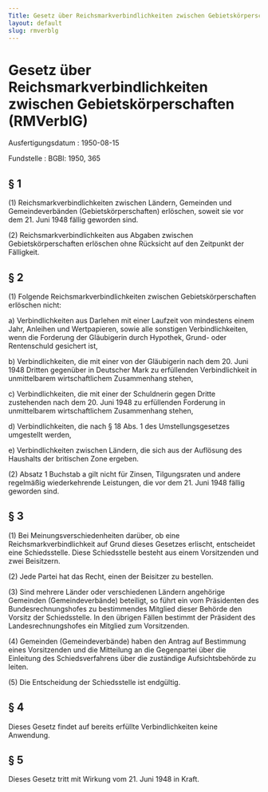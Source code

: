 ```yaml
---
Title: Gesetz über Reichsmarkverbindlichkeiten zwischen Gebietskörperschaften
layout: default
slug: rmverblg
---
```


# Gesetz über Reichsmarkverbindlichkeiten zwischen Gebietskörperschaften (RMVerblG)

Ausfertigungsdatum
:   1950-08-15

Fundstelle
:   BGBl: 1950, 365



## § 1

(1) Reichsmarkverbindlichkeiten zwischen Ländern, Gemeinden und
Gemeindeverbänden (Gebietskörperschaften) erlöschen, soweit sie vor
dem 21. Juni 1948 fällig geworden sind.

(2) Reichsmarkverbindlichkeiten aus Abgaben zwischen
Gebietskörperschaften erlöschen ohne Rücksicht auf den Zeitpunkt der
Fälligkeit.


## § 2

(1) Folgende Reichsmarkverbindlichkeiten zwischen
Gebietskörperschaften erlöschen nicht:

a)  Verbindlichkeiten aus Darlehen mit einer Laufzeit von mindestens einem
    Jahr, Anleihen und Wertpapieren, sowie alle sonstigen
    Verbindlichkeiten, wenn die Forderung der Gläubigerin durch Hypothek,
    Grund- oder Rentenschuld gesichert ist,


b)  Verbindlichkeiten, die mit einer von der Gläubigerin nach dem 20. Juni
    1948 Dritten gegenüber in Deutscher Mark zu erfüllenden
    Verbindlichkeit in unmittelbarem wirtschaftlichem Zusammenhang stehen,


c)  Verbindlichkeiten, die mit einer der Schuldnerin gegen Dritte
    zustehenden nach dem 20. Juni 1948 zu erfüllenden Forderung in
    unmittelbarem wirtschaftlichem Zusammenhang stehen,


d)  Verbindlichkeiten, die nach § 18 Abs. 1 des Umstellungsgesetzes
    umgestellt werden,


e)  Verbindlichkeiten zwischen Ländern, die sich aus der Auflösung des
    Haushalts der britischen Zone ergeben.




(2) Absatz 1 Buchstab a gilt nicht für Zinsen, Tilgungsraten und
andere regelmäßig wiederkehrende Leistungen, die vor dem 21. Juni 1948
fällig geworden sind.


## § 3

(1) Bei Meinungsverschiedenheiten darüber, ob eine
Reichsmarkverbindlichkeit auf Grund dieses Gesetzes erlischt,
entscheidet eine Schiedsstelle. Diese Schiedsstelle besteht aus einem
Vorsitzenden und zwei Beisitzern.

(2) Jede Partei hat das Recht, einen der Beisitzer zu bestellen.

(3) Sind mehrere Länder oder verschiedenen Ländern angehörige
Gemeinden (Gemeindeverbände) beteiligt, so führt ein vom Präsidenten
des Bundesrechnungshofes zu bestimmendes Mitglied dieser Behörde den
Vorsitz der Schiedsstelle. In den übrigen Fällen bestimmt der
Präsident des Landesrechnungshofes ein Mitglied zum Vorsitzenden.

(4) Gemeinden (Gemeindeverbände) haben den Antrag auf Bestimmung eines
Vorsitzenden und die Mitteilung an die Gegenpartei über die Einleitung
des Schiedsverfahrens über die zuständige Aufsichtsbehörde zu leiten.

(5) Die Entscheidung der Schiedsstelle ist endgültig.


## § 4

Dieses Gesetz findet auf bereits erfüllte Verbindlichkeiten keine
Anwendung.


## § 5

Dieses Gesetz tritt mit Wirkung vom 21. Juni 1948 in Kraft.

